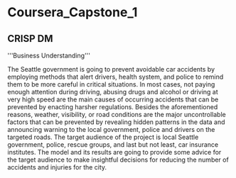 # Coursera_Capstone_1

## CRISP DM 


'''Business Understanding'''

The Seattle government is going to prevent avoidable car accidents by employing methods that alert drivers, health system, and police to remind them to be more careful in critical situations.
In most cases, not paying enough attention during driving, abusing drugs and alcohol or driving at very high speed are the main causes of occurring accidents that can be prevented by enacting harsher regulations. Besides the aforementioned reasons, weather, visibility, or road conditions are the major uncontrollable factors that can be prevented by revealing hidden patterns in the data and announcing warning to the local government, police and drivers on the targeted roads.
The target audience of the project is local Seattle government, police, rescue groups, and last but not least, car insurance institutes. The model and its results are going to provide some advice for the target audience to make insightful decisions for reducing the number of accidents and injuries for the city.
